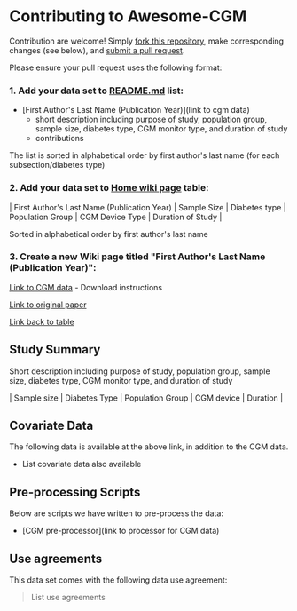 # Contributing to Awesome-CGM

Contribution are welcome! Simply [fork this repository](https://help.github.com/articles/fork-a-repo/), make corresponding changes (see below), and [submit a pull request](https://help.github.com/articles/creating-a-pull-request/).

Please ensure your pull request uses the following format:

### 1. Add your data set to [README.md](https://github.com/irinagain/Awesome-CGM/blob/master/README.md) list:  
* [First Author's Last Name (Publication Year)](link to cgm data) 
  * short description including purpose of study, population group, sample size, diabetes type, CGM monitor type, and duration of study
  * contributions
  
The list is sorted in alphabetical order by first author's last name (for each subsection/diabetes type)

### 2. Add your data set to [Home wiki page](https://github.com/irinagain/Awesome-CGM/wiki) table:
| First Author's Last Name (Publication Year) | Sample Size | Diabetes type | Population Group | CGM Device Type | Duration of Study |

Sorted in alphabetical order by first author's last name

### 3. Create a new Wiki page titled "First Author's Last Name (Publication Year)":

[Link to CGM data](link) - Download instructions

[Link to original paper](link)

[Link back to table](https://github.com/irinagain/Awesome-CGM/wiki)

## Study Summary

Short description including purpose of study, population group, sample size, diabetes type, CGM monitor type, and duration of study  

| Sample size | Diabetes Type | Population Group | CGM device | Duration |


## Covariate Data

The following data is available at the above link, in addition to the CGM data.

* List covariate data also available

## Pre-processing Scripts
Below are scripts we have written to pre-process the data:
- [CGM pre-processor](link to processor for CGM data) 


## Use agreements 
This data set comes with the following data use agreement:  

> List use agreements

